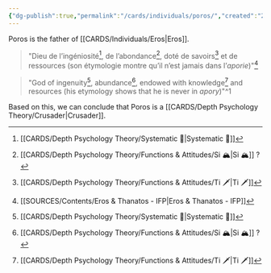 ```yaml
---
{"dg-publish":true,"permalink":"/cards/individuals/poros/","created":"2023-01-21T15:04:52.299+01:00","updated":"2023-04-02T17:23:58.028+02:00"}
---
```


Poros is the father of [[CARDS/Individuals/Eros\|Eros]]. 

> "Dieu de l’ingéniosité[^2], de l’abondance[^3], doté de savoirs[^4] et de ressources (son étymologie montre qu’il n’est jamais dans l’*aporie*)"[^1]

> "God of ingenuity[^2], abundance[^3], endowed with knowledge[^4] and resources (his etymology shows that he is never in *apory*)"^1

Based on this, we can conclude that Poros is a [[CARDS/Depth Psychology Theory/Crusader\|Crusader]]. 

[^1]: [[SOURCES/Contents/Eros & Thanatos - IFP\|Eros & Thanatos - IFP]]
[^2]: [[CARDS/Depth Psychology Theory/Systematic 🔧\|Systematic 🔧]]
[^3]: [[CARDS/Depth Psychology Theory/Functions & Attitudes/Si 🏔️\|Si 🏔️]] ? 
[^4]: [[CARDS/Depth Psychology Theory/Functions & Attitudes/Ti 🗡️\|Ti 🗡️]]
